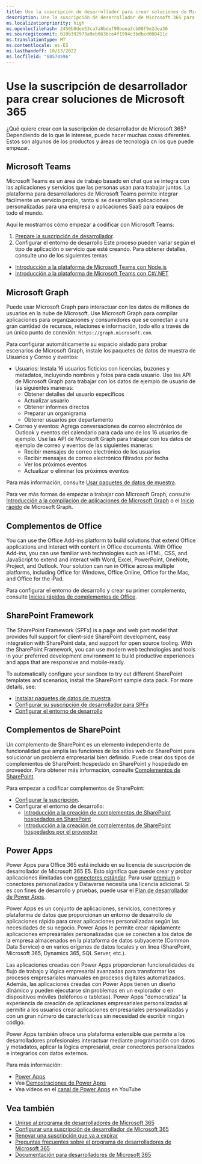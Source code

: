 ```yaml
---
title: Use la suscripción de desarrollador para crear soluciones de Microsoft 365
description: Use la suscripción de desarrollador de Microsoft 365 para crear las soluciones que quiera.
ms.localizationpriority: high
ms.openlocfilehash: 2450b0dee53ca7a8bdaf90beea3cb08f9e2dea36
ms.sourcegitcommit: b10b392973a9eb8636ce4f1994c3bdbed000411c
ms.translationtype: MT
ms.contentlocale: es-ES
ms.lasthandoff: 10/13/2022
ms.locfileid: "68570596"
---
```

# <a name="use-your-developer-subscription-to-build-microsoft-365-solutions"></a>Use la suscripción de desarrollador para crear soluciones de Microsoft 365

¿Qué quiere crear con la suscripción de desarrollador de Microsoft 365? Dependiendo de lo que le interese, puede hacer muchas cosas diferentes. Estos son algunos de los productos y áreas de tecnología cn los que puede empezar.

## <a name="microsoft-teams"></a>Microsoft Teams

Microsoft Teams es un área de trabajo basado en chat que se integra con las aplicaciones y servicios que las personas usan para trabajar juntos. La plataforma para desarrolladores de Microsoft Teams permite integrar fácilmente un servicio propio, tanto si se desarrollan aplicaciones personalizadas para una empresa o aplicaciones SaaS para equipos de todo el mundo.

Aquí le mostramos cómo empezar a codificar con Microsoft Teams:

1. [Prepare la suscripción de desarrollador](/microsoftteams/platform/get-started/get-started-tenant).
2. Configurar el entorno de desarrollo Este proceso pueden variar según el tipo de aplicación o servicio que esté creando. Para obtener detalles, consulte uno de los siguientes temas:

  - [Introducción a la plataforma de Microsoft Teams con Node.js](/microsoftteams/platform/get-started/get-started-nodejs-app-studio)
  - [Introducción a la plataforma de Microsoft Teams con C#/.NET](/microsoftteams/platform/get-started/get-started-dotnet-app-studio)

## <a name="microsoft-graph"></a>Microsoft Graph

Puede usar Microsoft Graph para interactuar con los datos de millones de usuarios en la nube de Microsoft. Use Microsoft Graph para compilar aplicaciones para organizaciones y consumidores que se conectan a una gran cantidad de recursos, relaciones e información, todo ello a través de un único punto de conexión: `https://graph.microsoft.com`.

Para configurar automáticamente su espacio aislado para probar escenarios de Microsoft Graph, instale los paquetes de datos de muestra de Usuarios y Correo y eventos:

- Usuarios: Instala 16 usuarios ficticios con licencias, buzones y metadatos, incluyendo nombres y fotos para cada usuario. Use las API de Microsoft Graph para trabajar con los datos de ejemplo de usuario de las siguientes maneras:
  - Obtener detalles del usuario específicos
  - Actualizar usuario
  - Obtener informes directos
  - Preparar un organigrama
  - Obtener usuarios por departamento
- Correo y eventos: Agrega conversaciones de correo electrónico de Outlook y eventos del calendario para cada uno de los 16 usuarios de ejemplo. Use las API de Microsoft Graph para trabajar con los datos de ejemplo de correo y eventos de las siguientes maneras:
  - Recibir mensajes de correo electrónico de los usuarios
  - Recibir mensajes de correo electrónico filtrados por fecha
  - Ver los próximos eventos
  - Actualizar o eliminar los próximos eventos

Para más información, consulte [Usar paquetes de datos de muestra](install-sample-packs.md). 

Para ver más formas de empezar a trabajar con Microsoft Graph, consulte [Introducción a la compilación de aplicaciones de Microsoft Graph](https://developer.microsoft.com/en-us/graph/get-started) o el [Inicio rápido](https://developer.microsoft.com/en-us/graph/quick-start) de Microsoft Graph.

## <a name="office-add-ins"></a>Complementos de Office

You can use the Office Add-ins platform to build solutions that extend Office applications and interact with content in Office documents. With Office Add-ins, you can use familiar web technologies such as HTML, CSS, and JavaScript to extend and interact with Word, Excel, PowerPoint, OneNote, Project, and Outlook. Your solution can run in Office across multiple platforms, including Office for Windows, Office Online, Office for the Mac, and Office for the iPad.

Para configurar el entorno de desarrollo y crear su primer complemento, consulte [Inicios rápidos de complementos de Office](/office/dev/add-ins/).

## <a name="sharepoint-framework"></a>SharePoint Framework

The SharePoint Framework (SPFx) is a page and web part model that provides full support for client-side SharePoint development, easy integration with SharePoint data, and support for open source tooling. With the SharePoint Framework, you can use modern web technologies and tools in your preferred development environment to build productive experiences and apps that are responsive and mobile-ready.

To automatically configure your sandbox to try out different SharePoint templates and scenarios, install the SharePoint sample data pack.
For more details, see:

- [Instalar paquetes de datos de muestra](install-sample-packs.md)
- [Configurar su suscripción de desarrollador para SPFx](/sharepoint/dev/spfx/set-up-your-developer-tenant)
- [Configurar el entorno de desarrollo](/sharepoint/dev/spfx/set-up-your-development-environment)

## <a name="sharepoint-add-ins"></a>Complementos de SharePoint 

Un complemento de SharePoint es un elemento independiente de funcionalidad que amplía las funciones de los sitios web de SharePoint para solucionar un problema empresarial bien definido. Puede crear dos tipos de complementos de SharePoint: hospedado en SharePoint y hospedado en proveedor. Para obtener más información, consulte [Complementos de SharePoint](/sharepoint/dev/sp-add-ins/sharepoint-add-ins).

Para empezar a codificar complementos de SharePoint:

- [Configurar la suscripción](/sharepoint/dev/spfx/set-up-your-developer-tenant).  
- Configurar el entorno de desarrollo: 
  - [Introducción a la creación de complementos de SharePoint hospedados en SharePoint](/sharepoint/dev/sp-add-ins/get-started-creating-sharepoint-hosted-sharepoint-add-ins)  
  - [Introducción a la creación de complementos de SharePoint hospedados por el proveedor](/sharepoint/dev/sp-add-ins/get-started-creating-provider-hosted-sharepoint-add-ins)  

## <a name="power-apps"></a>Power Apps

Power Apps para Office 365 está incluido en su licencia de suscripción de desarrollador de Microsoft 365 E5. Esto significa que puede crear y probar aplicaciones ilimitadas con [conectores estándar](/connectors/connector-reference/connector-reference-standard-connectors). Para usar [premium](/connectors/connector-reference/connector-reference-premium-connectors) o conectores personalizados y Dataverse necesita una licencia adicional. Si es con fines de desarrollo y pruebas, puede usar el [Plan de desarrollador de Power Apps](https://powerapps.microsoft.com/developerplan). 

Power Apps es un conjunto de aplicaciones, servicios, conectores y plataforma de datos que proporcionan un entorno de desarrollo de aplicaciones rápido para crear aplicaciones personalizadas según las necesidades de su negocio. Power Apps le permite crear rápidamente aplicaciones empresariales personalizadas que se conecten a los datos de la empresa almacenados en la plataforma de datos subyacente (Common Data Service) o en varios orígenes de datos locales y en línea (SharePoint, Microsoft 365, Dynamics 365, SQL Server, etc.).

Las aplicaciones creadas con Power Apps proporcionan funcionalidades de flujo de trabajo y lógica empresarial avanzadas para transformar los procesos empresariales manuales en procesos digitales automatizados. Además, las aplicaciones creadas con Power Apps tienen un diseño dinámico y pueden ejecutarse sin problemas en un explorador o en dispositivos móviles (teléfonos o tabletas). Power Apps "democratiza" la experiencia de creación de aplicaciones empresariales personalizadas al permitir a los usuarios crear aplicaciones empresariales personalizadas y con un gran número de características sin necesidad de escribir ningún código.

Power Apps también ofrece una plataforma extensible que permite a los desarrolladores profesionales interactuar mediante programación con datos y metadatos, aplicar la lógica empresarial, crear conectores personalizados e integrarlos con datos externos.

Para más información:

- [Power Apps](/powerapps/)
- Vea [Demostraciones de Power Apps](https://powerapps.microsoft.com/demo/)
- Vea vídeos en el [canal de Power Apps](https://www.youtube.com/channel/UCGfWR2ekfRFckLjev6eQYLg) en YouTube


## <a name="see-also"></a>Vea también

- [Unirse al programa de desarrolladores de Microsoft 365](microsoft-365-developer-program.md)
- [Configurar una suscripción de desarrollador de Microsoft 365](microsoft-365-developer-program-get-started.md) 
- [Renovar una suscripción que va a expirar](subscription-expiration-and-renewal.md)
- [Preguntas frecuentes sobre el programa de desarrolladores de Microsoft 365](microsoft-365-developer-program-faq.yml)
- [Documentación para desarrolladores de Microsoft 365](/microsoft-365/developer)
